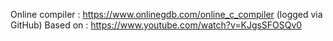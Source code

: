 Online compiler : https://www.onlinegdb.com/online_c_compiler (logged via GitHub)
Based on : https://www.youtube.com/watch?v=KJgsSFOSQv0

